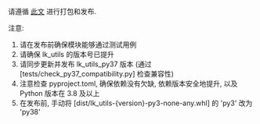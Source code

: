 请遵循 [此文](https://blog.csdn.net/Likianta/article/details/107888956) 进行打包和发布.

注意:

1. 请在发布前确保模块能够通过测试用例
2. 请确保 lk_utils 的版本号已提升
3. 请同步更新并发布 lk_utils_py37 版本 (通过 [tests/check_py37_compatibility.py] 检查兼容性)
4. 注意检查 pyproject.toml, 确保依赖没有欠缺, 依赖版本安全地提升, 以及 Python 版本在 3.8 及以上
5. 在发布前, 手动将 [dist/lk_utils-{version}-py3-none-any.whl] 的 'py3' 改为 'py38'
